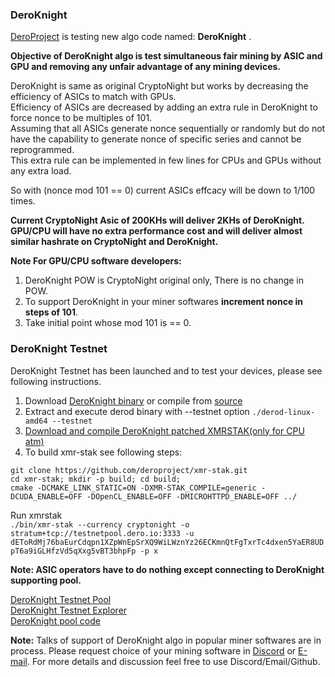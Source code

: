 ### DeroKnight

[DeroProject](dero.io) is testing new algo code named: **DeroKnight** .

**Objective of DeroKnight algo is test simultaneous fair mining by ASIC and GPU and removing any unfair advantage of any mining devices.**  
  
DeroKnight is same as original CryptoNight but works by decreasing the efficiency of ASICs to match with GPUs.  
Efficiency of ASICs are decreased by adding an extra rule in DeroKnight to force nonce to be multiples of 101.  
Assuming that all ASICs generate nonce sequentially or randomly but do not have the capability to generate nonce of specific series and cannot be reprogrammed.  
This extra rule can be implemented in few lines for CPUs and GPUs without any extra load. 

So with (nonce mod 101 == 0)  current ASICs effcacy will be down to 1/100 times. 

**Current CryptoNight Asic of 200KHs will deliver 2KHs of DeroKnight.  
GPU/CPU will have no extra performance cost and will deliver almost similar hashrate on CryptoNight and DeroKnight.**

**Note For GPU/CPU software developers:**  
1. DeroKnight POW is CryptoNight original only, There is no change in POW.
1. To support DeroKnight in your miner softwares **increment nonce in steps of 101**.  
1. Take initial point whose mod 101 is == 0.  

### DeroKnight Testnet
DeroKnight Testnet has been launched and to test your devices, please see following instructions.

1. Download [DeroKnight binary](https://github.com/deroproject/derosuite_testnet/releases) or compile from [source](https://github.com/deroproject/derosuite_testnet)
1. Extract and execute derod binary with --testnet option `./derod-linux-amd64 --testnet`
1. [Download and compile DeroKnight patched XMRSTAK(only for CPU atm)](https://github.com/deroproject/xmr-stak)
1. To build xmr-stak see following steps:  
```
git clone https://github.com/deroproject/xmr-stak.git  
cd xmr-stak; mkdir -p build; cd build;  
cmake -DCMAKE_LINK_STATIC=ON -DXMR-STAK_COMPILE=generic -DCUDA_ENABLE=OFF -DOpenCL_ENABLE=OFF -DMICROHTTPD_ENABLE=OFF ../
```  
Run xmrstak <br> `./bin/xmr-stak --currency cryptonight -o stratum+tcp://testnetpool.dero.io:3333 -u dEToRdMj76baEurCdqpn1XZpWnEpSrXQ9WiLWznYz26ECKmnQtFgTxrTc4dxen5YaER8UDpT6a9iGLHfzVd5qXxg5vBT3bhpFp -p x`

**Note: ASIC operators have to do nothing except connecting to DeroKnight supporting pool.**

[DeroKnight Testnet Pool](http://testnetpool.dero.io)  
[DeroKnight Testnet Explorer](https://testnetexplorer.dero.io)  
[DeroKnight pool code](https://git.dero.io/Captain/dero-pool)  

**Note:** Talks of support of DeroKnight algo in popular miner softwares are in process. Please request choice of your mining software in [Discord](http://discord.gg/H95TJDp) or [E-mail](http://support_at_dero.io).
  For more details and discussion feel free to use Discord/Email/Github.
